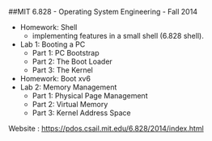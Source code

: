 ##MIT 6.828 - Operating System Engineering - Fall 2014

* Homework: Shell
  - implementing features in a small shell (6.828 shell).
* Lab 1: Booting a PC
  - Part 1: PC Bootstrap
  - Part 2: The Boot Loader
  - Part 3: The Kernel
* Homework: Boot xv6
* Lab 2: Memory Management
  - Part 1: Physical Page Management
  - Part 2: Virtual Memory
  - Part 3: Kernel Address Space

Website : https://pdos.csail.mit.edu/6.828/2014/index.html
